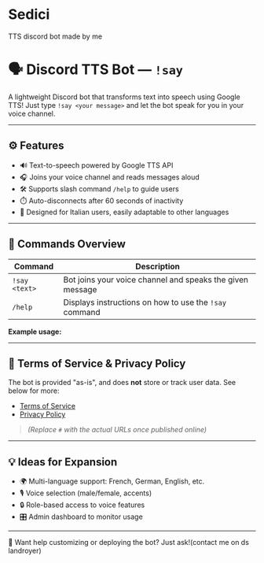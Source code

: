 # Sedici
TTS discord bot made by me
# 🗣️ Discord TTS Bot — `!say`

A lightweight Discord bot that transforms text into speech using Google TTS! Just type `!say <your message>` and let the bot speak for you in your voice channel.

---

## ⚙️ Features

- 🔊 Text-to-speech powered by Google TTS API  
- 🎧 Joins your voice channel and reads messages aloud  
- 🛠️ Supports slash command `/help` to guide users  
- ⏱️ Auto-disconnects after 60 seconds of inactivity  
- 🧠 Designed for Italian users, easily adaptable to other languages  

---

## 🚀 Commands Overview

| Command        | Description                                                                 |
|----------------|-----------------------------------------------------------------------------|
| `!say <text>`  | Bot joins your voice channel and speaks the given message                   |
| `/help`        | Displays instructions on how to use the `!say` command                      |

**Example usage:**


---

## 📜 Terms of Service & Privacy Policy

The bot is provided "as-is", and does **not** store or track user data. See below for more:

- [Terms of Service](#)  
- [Privacy Policy](#)

> *(Replace `#` with the actual URLs once published online)*

---

## 💡 Ideas for Expansion

- 🌍 Multi-language support: French, German, English, etc.  
- 🎙️ Voice selection (male/female, accents)  
- 🔒 Role-based access to voice features  
- 🎛️ Admin dashboard to monitor usage  

---

🎉 Want help customizing or deploying the bot? Just ask!(contact me on ds landroyer)
